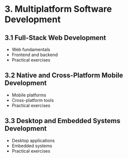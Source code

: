 # 3. Multiplatform Software Development

## 3.1 Full-Stack Web Development
- Web fundamentals
- Frontend and backend
- Practical exercises

## 3.2 Native and Cross-Platform Mobile Development
- Mobile platforms
- Cross-platform tools
- Practical exercises

## 3.3 Desktop and Embedded Systems Development
- Desktop applications
- Embedded systems
- Practical exercises
